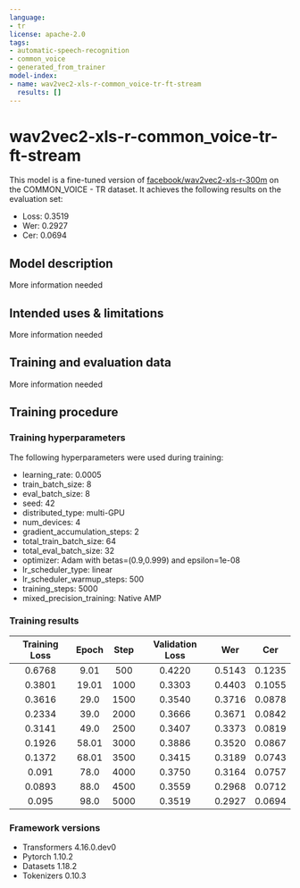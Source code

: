 ```yaml
---
language:
- tr
license: apache-2.0
tags:
- automatic-speech-recognition
- common_voice
- generated_from_trainer
model-index:
- name: wav2vec2-xls-r-common_voice-tr-ft-stream
  results: []
---
```


<!-- This model card has been generated automatically according to the information the Trainer had access to. You
should probably proofread and complete it, then remove this comment. -->

# wav2vec2-xls-r-common_voice-tr-ft-stream

This model is a fine-tuned version of [facebook/wav2vec2-xls-r-300m](https://huggingface.co/facebook/wav2vec2-xls-r-300m) on the COMMON_VOICE - TR dataset.
It achieves the following results on the evaluation set:
- Loss: 0.3519
- Wer: 0.2927
- Cer: 0.0694

## Model description

More information needed

## Intended uses & limitations

More information needed

## Training and evaluation data

More information needed

## Training procedure

### Training hyperparameters

The following hyperparameters were used during training:
- learning_rate: 0.0005
- train_batch_size: 8
- eval_batch_size: 8
- seed: 42
- distributed_type: multi-GPU
- num_devices: 4
- gradient_accumulation_steps: 2
- total_train_batch_size: 64
- total_eval_batch_size: 32
- optimizer: Adam with betas=(0.9,0.999) and epsilon=1e-08
- lr_scheduler_type: linear
- lr_scheduler_warmup_steps: 500
- training_steps: 5000
- mixed_precision_training: Native AMP

### Training results

| Training Loss | Epoch | Step | Validation Loss | Wer    | Cer    |
|:-------------:|:-----:|:----:|:---------------:|:------:|:------:|
| 0.6768        | 9.01  | 500  | 0.4220          | 0.5143 | 0.1235 |
| 0.3801        | 19.01 | 1000 | 0.3303          | 0.4403 | 0.1055 |
| 0.3616        | 29.0  | 1500 | 0.3540          | 0.3716 | 0.0878 |
| 0.2334        | 39.0  | 2000 | 0.3666          | 0.3671 | 0.0842 |
| 0.3141        | 49.0  | 2500 | 0.3407          | 0.3373 | 0.0819 |
| 0.1926        | 58.01 | 3000 | 0.3886          | 0.3520 | 0.0867 |
| 0.1372        | 68.01 | 3500 | 0.3415          | 0.3189 | 0.0743 |
| 0.091         | 78.0  | 4000 | 0.3750          | 0.3164 | 0.0757 |
| 0.0893        | 88.0  | 4500 | 0.3559          | 0.2968 | 0.0712 |
| 0.095         | 98.0  | 5000 | 0.3519          | 0.2927 | 0.0694 |


### Framework versions

- Transformers 4.16.0.dev0
- Pytorch 1.10.2
- Datasets 1.18.2
- Tokenizers 0.10.3
